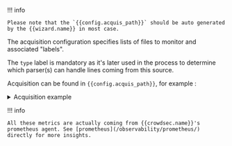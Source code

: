 !!! info 
    
    Please note that the `{{config.acquis_path}}` should be auto generated by the {{wizard.name}} in most case.

The acquisition configuration specifies lists of files to monitor and associated "labels".

The `type` label is mandatory as it's later used in the process to determine which parser(s) can handle lines coming from this source.

Acquisition can be found in `{{config.acquis_path}}`, for example :
<details>
  <summary>Acquisition example</summary>
```yaml
filenames:
  - /var/log/nginx/access-*.log
  - /var/log/nginx/error.log
labels:
  type: nginx
---
filenames:
  - /var/log/auth.log
labels:
  type: syslog

```
</details>


## Testing and viewing acquisition

### At startup

At startup, you will see the monitored files in `{{crowdsec.main_log}}` :

```
...
time="30-04-2020 08:57:25" level=info msg="Opening file '/var/log/nginx/http.access.log' (pattern:/var/log/nginx/http.access.log)"
time="30-04-2020 08:57:25" level=info msg="Opening file '/var/log/nginx/https.access.log' (pattern:/var/log/nginx/https.access.log)"
time="30-04-2020 08:57:25" level=info msg="Opening file '/var/log/nginx/error.log' (pattern:/var/log/nginx/error.log)"
time="30-04-2020 08:57:25" level=info msg="Opening file '/var/log/auth.log' (pattern:/var/log/auth.log)"
time="30-04-2020 08:57:25" level=info msg="Opening file '/var/log/syslog' (pattern:/var/log/syslog)"
time="30-04-2020 08:57:25" level=info msg="Opening file '/var/log/kern.log' (pattern:/var/log/kern.log)"
...
```

### At runtime

{{cli.name}} allows you to view {{crowdsec.name}} metrics info via the `metrics` command.
This allows you to see how many lines are coming from each source, and if they are parsed correctly.

You can see those metrics with the following command:
```
{{cli.bin}} metrics
```


<details>
  <summary>{{cli.name}} metrics example</summary>

```bash
## {{cli.bin}} metrics
...
INFO[0000] Acquisition Metrics:                         
+------------------------------------------+------------+--------------+----------------+------------------------+
|                  SOURCE                  | LINES READ | LINES PARSED | LINES UNPARSED | LINES POURED TO BUCKET |
+------------------------------------------+------------+--------------+----------------+------------------------+
| /var/log/nginx/http.access.log           |         47 |           46 |              1 |                     10 |
| /var/log/nginx/https.access.log          |         25 |           25 | -              |                     18 |
| /var/log/kern.log                        |     297948 |       297948 | -              |                  69421 |
| /var/log/syslog                          |     303868 |       297947 |           5921 |                  71539 |
| /var/log/auth.log                        |      63419 |        12896 |          50523 |                  20463 |
| /var/log/nginx/error.log                 |         65 |           65 | -              | -                      |
+------------------------------------------+------------+--------------+----------------+------------------------+
...
```

</details>


!!! info

    All these metrics are actually coming from {{crowdsec.name}}'s prometheus agent. See [prometheus](/observability/prometheus/) directly for more insights.


